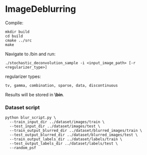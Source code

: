 # ImageDeblurring

Compile:
```
mkdir build
cd build
cmake ../src
make
```
Navigate to /bin and run:
```
./stochastic_deconvolution_sample -i <input_image_path> [-r <regularizer_type>]
```
regularizer types:
```
tv, gamma, combination, sparse, data, discontinuous
```

Results will be stored in **\bin**.

### Dataset script

```
python blur_script.py \
  --train_input_dir ../dataset/images/train \
  --test_input_dir ../dataset/images/test \
  --train_output_blurred_dir ../dataset/blurred_images/train \
  --test_output_blurred_dir ../dataset/blurred_images/test \
  --train_output_labels_dir ../dataset/labels/train \
  --test_output_labels_dir ../dataset/labels/test \
  --random_psf
```